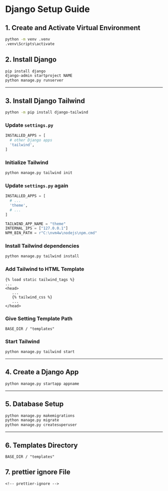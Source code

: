 # Django Setup Guide

## 1. Create and Activate Virtual Environment

```bash
python -m venv .venv
.venv\Scripts\activate
```

## 2. Install Django

```bash
pip install django
django-admin startproject NAME
python manage.py runserver
```

---

## 3. Install Django Tailwind

```bash
python -m pip install django-tailwind
```

### Update `settings.py`

```python
INSTALLED_APPS = [
  # other Django apps
  'tailwind',
]
```

### Initialize Tailwind

```bash
python manage.py tailwind init
```

### Update `settings.py` again

```python
INSTALLED_APPS = [
  # ...
  'theme',
  # ...
]

TAILWIND_APP_NAME = "theme"
INTERNAL_IPS = ["127.0.0.1"]
NPM_BIN_PATH = r"C:\nvm4w\nodejs\npm.cmd"
```

### Install Tailwind dependencies

```bash
python manage.py tailwind install
```

### Add Tailwind to HTML Template

```django
{% load static tailwind_tags %}
...
<head>
   ...
   {% tailwind_css %}
   ...
</head>
```

### Give Setting Template Path

```django
BASE_DIR / "templates"
```

### Start Tailwind

```bash
python manage.py tailwind start
```

---

## 4. Create a Django App

```bash
python manage.py startapp appname
```

---

## 5. Database Setup

```bash
python manage.py makemigrations
python manage.py migrate
python manage.py createsuperuser
```

---

## 6. Templates Directory

```text
BASE_DIR / "templates"
```

## 7. prettier ignore File

```text
<!-- prettier-ignore -->
```


